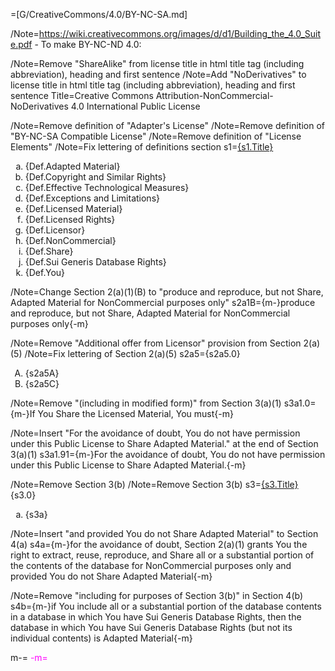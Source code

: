 =[G/CreativeCommons/4.0/BY-NC-SA.md]

/Note=https://wiki.creativecommons.org/images/d/d1/Building_the_4.0_Suite.pdf - To make BY-NC-ND 4.0:
 
/Note=Remove "ShareAlike" from license title in html title tag (including abbreviation), heading and first sentence
/Note=Add "NoDerivatives" to license title in html title tag (including abbreviation), heading and first sentence 
Title=Creative Commons Attribution-NonCommercial-NoDerivatives 4.0 International Public License
 
/Note=Remove definition of "Adapter's License" 
/Note=Remove definition of "BY-NC-SA Compatible License" 
/Note=Remove definition of "License Elements"
/Note=Fix lettering of definitions section
s1=<u>{s1.Title}</u><ol type='a'><li>{Def.Adapted Material}</li><li>{Def.Copyright and Similar Rights}</li><li>{Def.Effective Technological Measures}</li><li>{Def.Exceptions and Limitations}</li><li>{Def.Licensed Material}</li><li>{Def.Licensed Rights}</li><li>{Def.Licensor}</li><li>{Def.NonCommercial}</li><li>{Def.Share}</li><li>{Def.Sui Generis Database Rights}</li><li>{Def.You}</li></ol>


/Note=Change Section 2(a)(1)(B) to "produce and reproduce, but not Share, Adapted Material for NonCommercial purposes only"
s2a1B={m-}produce and reproduce, but not Share, Adapted Material for NonCommercial purposes only{-m}
 

/Note=Remove "Additional offer from Licensor" provision from Section 2(a)(5)
/Note=Fix lettering of Section 2(a)(5) 
s2a5={s2a5.0}<ol type='A'><li>{s2a5A}</li><li>{s2a5C}</li></ol>


/Note=Remove "(including in modified form)" from Section 3(a)(1)
s3a1.0={m-}If You Share the Licensed Material, You must{-m}

/Note=Insert "For the avoidance of doubt, You do not have permission under this Public License to Share Adapted Material." at the end of Section 3(a)(1)
s3a1.91={m-}For the avoidance of doubt, You do not have permission under this Public License to Share Adapted Material.{-m}


/Note=Remove Section 3(b)
/Note=Remove Section 3(b)
s3=<u>{s3.Title}</u><br>{s3.0}<ol type='a'><li>{s3a}</li></ol>

/Note=Insert "and provided You do not Share Adapted Material" to Section 4(a)
s4a={m-}for the avoidance of doubt, Section 2(a)(1) grants You the right to extract, reuse, reproduce, and Share all or a substantial portion of the contents of the database for NonCommercial purposes only and provided You do not Share Adapted Material{-m}


/Note=Remove "including for purposes of Section 3(b)" in Section 4(b)
s4b={m-}if You include all or a substantial portion of the database contents in a database in which You have Sui Generis Database Rights, then the database in which You have Sui Generis Database Rights (but not its individual contents) is Adapted Material{-m}


m-=<font color='magenta'>
-m=</font>
